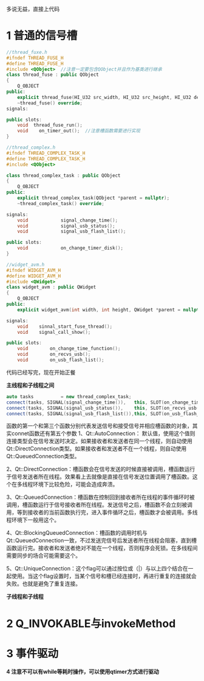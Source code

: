 多说无益，直接上代码

# 1 普通的信号槽

```c++
//thread_fuxe.h
#ifndef THREAD_FUSE_H
#define THREAD_FUSE_H
#include <QObject>  //注意一定要包含QObject并且作为基类进行继承
class thread_fuse : public QObject
{
    Q_OBJECT
public:
    explicit thread_fuse(HI_U32 src_width, HI_U32 src_height, HI_U32 des_width, HI_U32 des_height, QObject *parent = nullptr);
    ~thread_fuse() override;
signals:

public slots:
    void  thread_fuse_run();
    void    on_timer_out();  //注意槽函数需要进行实现
}

//thread_complex.h
#ifndef THREAD_COMPLEX_TASK_H
#define THREAD_COMPLEX_TASK_H
#include <QObject>

class thread_complex_task : public QObject
{
    Q_OBJECT
public:
    explicit thread_complex_task(QObject *parent = nullptr);
    ~thread_complex_task() override;

signals:
    void            signal_change_time();
    void            signal_usb_status();
    void            signal_usb_flash_list();

public slots:
    void            on_change_timer_disk();
}

//widget_avm.h
#ifndef WIDGET_AVM_H
#define WIDGET_AVM_H
#include <QWidget>
class widget_avm : public QWidget
{
    Q_OBJECT
public:
    explicit widget_avm(int width, int height, QWidget *parent = nullptr);

signals:
    void    sinnal_start_fuse_thread();
    void    signal_call_show();

public slots:
    void        on_change_time_function();
    void        on_recvs_usb();
    void        on_usb_flash_list();
```

代码已经写完，现在开始正餐

**主线程和子线程之间**
```c++
auto tasks          = new thread_complex_task;
connect(tasks, SIGNAL(signal_change_time()),   this, SLOT(on_change_time_function()));
connect(tasks, SIGNAL(signal_usb_status()),    this, SLOT(on_recvs_usb()));
connect(tasks, SIGNAL(signal_usb_flash_list()),this, SLOT(on_usb_flash_list()));

```
函数的第一个和第三个函数分别代表发送信号和接受信号并相应槽函数的对象，其实connet函数还有第五个参数
1、Qt::AutoConnection： 默认值，使用这个值则连接类型会在信号发送时决定。如果接收者和发送者在同一个线程，则自动使用Qt::DirectConnection类型。如果接收者和发送者不在一个线程，则自动使用Qt::QueuedConnection类型。

2、Qt::DirectConnection：槽函数会在信号发送的时候直接被调用，槽函数运行于信号发送者所在线程。效果看上去就像是直接在信号发送位置调用了槽函数。这个在多线程环境下比较危险，可能会造成奔溃。

3、Qt::QueuedConnection：槽函数在控制回到接收者所在线程的事件循环时被调用，槽函数运行于信号接收者所在线程。发送信号之后，槽函数不会立刻被调用，等到接收者的当前函数执行完，进入事件循环之后，槽函数才会被调用。多线程环境下一般用这个。

4、Qt::BlockingQueuedConnection：槽函数的调用时机与Qt::QueuedConnection一致，不过发送完信号后发送者所在线程会阻塞，直到槽函数运行完。接收者和发送者绝对不能在一个线程，否则程序会死锁。在多线程间需要同步的场合可能需要这个。

5、Qt::UniqueConnection：这个flag可以通过按位或（|）与以上四个结合在一起使用。当这个flag设置时，当某个信号和槽已经连接时，再进行重复的连接就会失败。也就是避免了重复连接。


**子线程和子线程**
# 2 Q_INVOKABLE与invokeMethod

# 3 事件驱动




**4 注意不可以有while等耗时操作，可以使用qtimer方式进行驱动**